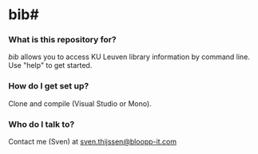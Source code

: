 # bib#

### What is this repository for? ###

*bib* allows you to access KU Leuven library information by command line. Use "help" to get started.

### How do I get set up? ###

Clone and compile (Visual Studio or Mono).

### Who do I talk to? ###

Contact me (Sven) at [sven.thijssen@bloopp-it.com](mailto:sventhijssen@bloopp-it.com)